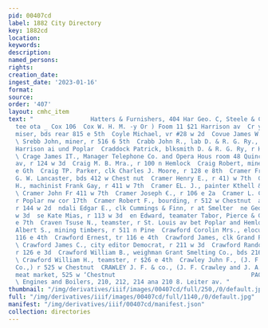 ```yaml
---
pid: 00407cd
label: 1882 City Directory
key: 1882cd
location: 
keywords: 
description: 
named_persons: 
rights: 
creation_date: 
ingest_date: '2023-01-16'
format: 
source: 
order: '407'
layout: cmhc_item
text: "                Hatters & Furnishers, 404 Har Geo. C, Steele & CO. ae ice ci
  tee ota _ Cox 106  Cox W. H. M. -y Or ) Foom 11 $21 Harrison av  Cr yie Andrew,
  miser, bds rear 815 e 5th  Coyle Michael, vr #28 w 2d  Covue James W., r 228 e 3d.
  \ Srebb John, miner, r 516 6 5th  Crabb John R., lab D. & R. G. Ry., r ns 15th bet
  Harrison ai und Poplar  Craddock Patrick, blksmith D. & R. G. Ry, r Hazel nr 18th
  \ Crage James IT., Manager Telephone Co. and Opera Hous room 48 Quincy bik 416 Harrison
  av, r 124 w 3d  Craig M. B. Mra., r 100 n Hemlock  Craig Robert, miner, bds 804
  e Gth  Craig TP. Parker, clk Charles J. Moore, r 128 e 8th  Cramer Frederick, suddier
  G. W. Lancaster, bds 412 w Chest nut  Cramer Henry E., r 41) w 7th  Cramer Hebert
  H., machinist Frank Gay, r 411 w 7th  Cramer EL. J., painter Kthell & Wickersham
  \ Cramer John Fr 411 w 7th  Cramer Joseph €., r 106 e 2a  Cramer L. C., teamster,
  r Poplar nw cor 17th  Cramer Robert F., bourding, r 512 w Chestnut  amor —, lub,
  r 144 w 2d  ndali Edgar E., clk Cummings & Finn, r at Smelter  ne George R., 124
  w 3d  se Kate Mias, r 113 w 3d  en Edward, teamater Tabor, Pierce & Co., bas 301
  e 7th  Craven Tsuse N., teamster, r St. Louis av bet Poplar and Hemlock  Crawford
  Albert S., mining timbers, r 511 n Pine  Crawford Corolin Mrs., elocutionist, r
  116 e 4th  Crawford Ernest, tr 116 e 4th  Crawford James, clk Grand Pacific Hotel
  \ Crawford James C., city editor Democrat, r 211 w 3d  Crawford Randolph L., clk,
  r 126 e 3d  Crawford William B., weighman Grant Smelting Co., bds 216 7 Chestnut
  \ Crawford William H., teamster, r $26 e 4th  Crawley Juhn F., (J. F. Crawley &
  Co.,) r 525 w Chestnut  CRAWLEY J. F. & co., (J. F. Crawley and J. A. Morrison,}
  meat market, 525 w ‘Chestnut                                      PACIFIC IRON WORKS.
  \ Engines and Boilers, 210, 212, 214 ana 210 8. Leiter av. "
thumbnail: "/img/derivatives/iiif/images/00407cd/full/250,/0/default.jpg"
full: "/img/derivatives/iiif/images/00407cd/full/1140,/0/default.jpg"
manifest: "/img/derivatives/iiif/00407cd/manifest.json"
collection: directories
---
```

